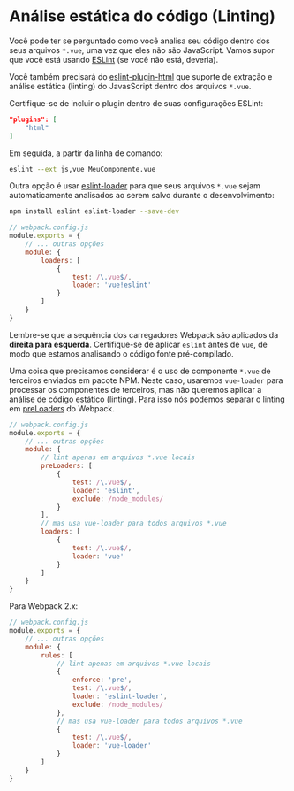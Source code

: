 # Análise estática do código \(Linting\)

Você pode ter se perguntado como você analisa seu código dentro dos seus arquivos `*.vue`, uma vez que eles não são JavaScript. Vamos supor que você está usando [ESLint](http://eslint.org/) \(se você não está, deveria\).

Você também precisará do [eslint-plugin-html](https://github.com/BenoitZugmeyer/eslint-plugin-html) que suporte de extração e análise estática \(linting\) do JavasScript dentro dos arquivos `*.vue`.

Certifique-se de incluir o plugin dentro de suas configurações ESLint:

```json
"plugins": [
    "html"
]
```

Em seguida, a partir da linha de comando:

```bash
eslint --ext js,vue MeuComponente.vue
```

Outra opção é usar [eslint-loader](https://github.com/MoOx/eslint-loader) para que seus arquivos `*.vue` sejam automaticamente analisados ao serem salvo durante o desenvolvimento:

```bash
npm install eslint eslint-loader --save-dev
```

```js
// webpack.config.js
module.exports = {
    // ... outras opções
    module: {
        loaders: [
            {
                test: /\.vue$/,
                loader: 'vue!eslint'
            }
        ]
    }
}
```

Lembre-se que a sequência dos carregadores Webpack são aplicados da **direita para esquerda**. Certifique-se de aplicar `eslint` antes de `vue`, de modo que estamos analisando o código fonte pré-compilado.

Uma coisa que precisamos considerar é o uso de componente `*.vue` de terceiros enviados em pacote NPM. Neste caso, usaremos `vue-loader` para processar os componentes de terceiros, mas não queremos aplicar a análise de código estático \(linting\). Para isso nós podemos separar o linting em [preLoaders](https://webpack.github.io/docs/loaders.html#loader-order) do Webpack.

```js
// webpack.config.js
module.exports = {
    // ... outras opções
    module: {
        // lint apenas em arquivos *.vue locais
        preLoaders: [
            {
                test: /\.vue$/,
                loader: 'eslint',
                exclude: /node_modules/
            }
        ],
        // mas usa vue-loader para todos arquivos *.vue
        loaders: [
            {
                test: /\.vue$/,
                loader: 'vue'
            }
        ]
    }
}
```

Para Webpack 2.x:

```js
// webpack.config.js
module.exports = {
    // ... outras opções
    module: {
        rules: [
            // lint apenas em arquivos *.vue locais
            {
                enforce: 'pre',
                test: /\.vue$/,
                loader: 'eslint-loader',
                exclude: /node_modules/
            },
            // mas usa vue-loader para todos arquivos *.vue
            {
                test: /\.vue$/,
                loader: 'vue-loader'
            }
        ]
    }
}
```